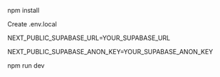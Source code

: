 npm install

Create .env.local

NEXT_PUBLIC_SUPABASE_URL=YOUR_SUPABASE_URL

NEXT_PUBLIC_SUPABASE_ANON_KEY=YOUR_SUPABASE_ANON_KEY

npm run dev
